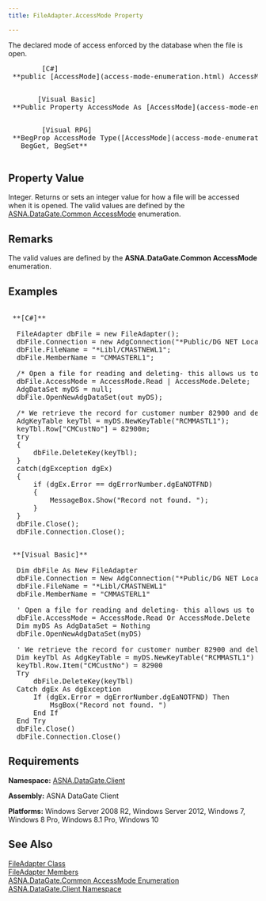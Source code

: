 ```yaml
---
title: FileAdapter.AccessMode Property

---
```


The declared mode of access enforced by the database when the file is open. 
<pre class="prettyprint">        <span class="lang">[C#]</span>
 **public [AccessMode](access-mode-enumeration.html) AccessMode { get; set; };** 
      </pre>
<pre class="prettyprint">       <span class="lang">[Visual Basic] </span>
 **Public Property AccessMode As [AccessMode](access-mode-enumeration.html)** 
      </pre>
<pre class="prettyprint">
        <span class="lang">[Visual RPG]</span>
 **BegProp AccessMode Type([AccessMode](access-mode-enumeration.html))
   BegGet, BegSet** 
      </pre>

## Property Value

Integer. Returns or sets an integer value for how a file will be accessed when it is opened. The valid values are defined by the [ ASNA.DataGate.Common AccessMode](access-mode-enumeration.html) enumeration. 
## Remarks

The valid values are defined by the **ASNA.DataGate.Common AccessMode** enumeration.
## Examples

<pre>        <span class="lang">
 **[C#]** 
        </span>
  FileAdapter dbFile = new FileAdapter();
  dbFile.Connection = new AdgConnection("*Public/DG NET Local");
  dbFile.FileName = "*Libl/CMASTNEWL1";
  dbFile.MemberName = "CMMASTERL1";

  /* Open a file for reading and deleting- this allows us to delete a record by its key value. */
  dbFile.AccessMode = AccessMode.Read | AccessMode.Delete;
  AdgDataSet myDS = null;
  dbFile.OpenNewAdgDataSet(out myDS);

  /* We retrieve the record for customer number 82900 and delete it! */
  AdgKeyTable keyTbl = myDS.NewKeyTable("RCMMASTL1");
  keyTbl.Row["CMCustNo"] = 82900m;
  try
  {
      dbFile.DeleteKey(keyTbl);
  }
  catch(dgException dgEx)
  {
      if (dgEx.Error == dgErrorNumber.dgEaNOTFND)
      {
          MessageBox.Show("Record not found. ");
      }
  }
  dbFile.Close();
  dbFile.Connection.Close();</pre>
  
<pre>        <span class="lang">
 **[Visual Basic]** 
        </span>
  Dim dbFile As New FileAdapter
  dbFile.Connection = New AdgConnection("*Public/DG NET Local")
  dbFile.FileName = "*Libl/CMASTNEWL1"
  dbFile.MemberName = "CMMASTERL1"

  ' Open a file for reading and deleting- this allows us to delete a record by its key value. 
  dbFile.AccessMode = AccessMode.Read Or AccessMode.Delete
  Dim myDS As AdgDataSet = Nothing
  dbFile.OpenNewAdgDataSet(myDS)

  ' We retrieve the record for customer number 82900 and delete it! 
  Dim keyTbl As AdgKeyTable = myDS.NewKeyTable("RCMMASTL1")
  keyTbl.Row.Item("CMCustNo") = 82900
  Try
      dbFile.DeleteKey(keyTbl)
  Catch dgEx As dgException
      If (dgEx.Error = dgErrorNumber.dgEaNOTFND) Then
          MsgBox("Record not found. ")
      End If
  End Try
  dbFile.Close()
  dbFile.Connection.Close()</pre>

## Requirements

**Namespace:** [ASNA.DataGate.Client](datagate-client-namespace.html) 

**Assembly:** ASNA DataGate Client

**Platforms:** Windows Server 2008 R2, Windows Server 2012, Windows 7, Windows 8 Pro, Windows 8.1 Pro, Windows 10
## See Also


[FileAdapter Class](file-adapter-class.html)
      <br />
[FileAdapter Members](file-adapter-members.html)
      <br />
[ASNA.DataGate.Common AccessMode Enumeration](access-mode-enumeration.html) <br />
[ASNA.DataGate.Client Namespace](datagate-client-namespace.html)

